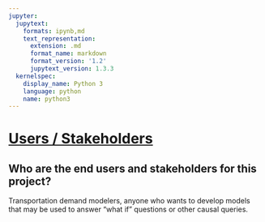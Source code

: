 ```yaml
---
jupyter:
  jupytext:
    formats: ipynb,md
    text_representation:
      extension: .md
      format_name: markdown
      format_version: '1.2'
      jupytext_version: 1.3.3
  kernelspec:
    display_name: Python 3
    language: python
    name: python3
---
```


# <ins>Users / Stakeholders</ins>


## Who are the end users and stakeholders for this project? 


Transportation demand modelers, anyone who wants to develop models that may be used to answer “what if” questions or other causal queries.

